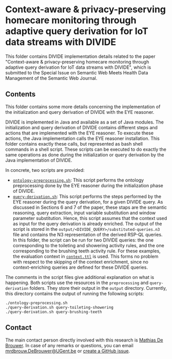 # Context-aware & privacy-preserving homecare monitoring through adaptive query derivation for IoT data streams with DIVIDE

This folder contains DIVIDE implementation details related to the paper "Context-aware & privacy-preserving homecare monitoring through adaptive query derivation for IoT data streams with DIVIDE", which is submitted to the Special Issue on Semantic Web Meets Health Data Management of the Semantic Web Journal.

## Contents

This folder contains some more details concerning the implementation of the initialization and query derivation of DIVIDE with the EYE reasoner.

DIVIDE is implemented in Java and available as a set of Java modules. The initialization and query derivation of DIVIDE contains different steps and actions that are implemented with the EYE reasoner. To execute these actions, the Java implementation calls the EYE reasoner installation. This folder contains exactly these calls, but represented as bash shell commands in a shell script. These scripts can be executed to do exactly the same operations as done during the initialization or query derivation by the Java implementation of DIVIDE.

In concrete, two scripts are provided:

- [`ontology-preprocessing.sh`](ontology-preprocessing.sh): This script performs the ontology preprocessing done by the EYE reasoner during the initialization phase of DIVIDE.
- [`query-derivation.sh`](query-derivation.sh): This script performs the steps performed by the EYE reasoner during the query derivation, for a given DIVIDE query. As discussed in Sections 6 and 7 of the paper, these staps are the semantic reasoning, query extraction, input variable substitution and window parameter substitution. Hence, this script assumes that the context used as input for the query derivation is already enriched. The output of the script is stored in the `output/<DIVIDE_QUERY>/substituted-queries.n3` file and contains the N3 representation of the derived RSP-QL queries.
In this folder, the script can be run for two DIVIDE queries: the one corresponding to the toileting and showering activity rules, and the one corresponding to the brushing teeth activity rule. For these examples, the evaluation context in [`context.ttl`](../evaluations/context.ttl) is used. This forms no problem with respect to the skipping of the context enrichment, since no context-enriching queries are defined for these DIVIDE queries.

The comments in the script files give additional explanation on what is happening. Both scripts use the resources in the `preprocessing` and `query-derivation` folders. They store their output in the `output` directory. Currently, this directory contains the output of running the following scripts:

```
./ontology-preprocessing.sh
./query-derivation.sh query-toileting-showering
./query-derivation.sh query-brushing-teeth
```

## Contact
 
The main contact person directly involved with this research is [Mathias De Brouwer](https://www.linkedin.com/in/mathiasdebrouwer/). In case of any remarks or questions, you can email [mrdbrouw.DeBrouwer@UGent.be](mailto:mrdbrouw.DeBrouwer@UGent.be) or [create a GitHub issue](../../../../issues/new).
